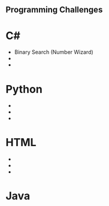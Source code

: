## Programming Challenges
# C#
- Binary Search (Number Wizard)
-
-
# Python
-
-
-
# HTML
-
-
-
# Java